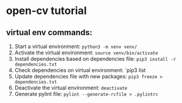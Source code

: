 # open-cv tutorial

## virtual env commands:
1. Start a virtual environment:
`python3 -m venv venv/`
2. Activate the virtual environment:
`source venv/bin/activate`
3. Install dependencies based on dependencies file:
`pip3 install -r dependencies.txt`
4. Check dependencies on virtual environment:
`pip3 list
5. Update dependencies file with new packages:
`pip3 freeze > dependencies.txt`
6. Deactivate the virtual environment:
`deactivate`
7. Generate pylint file:
`pylint --generate-rcfile > .pylintrc`
